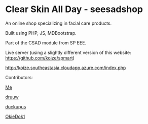 # Clear Skin All Day - seesadshop

An online shop specializing in facial care products.

Built using PHP, JS, MDBootstrap.

Part of the CSAD module from SP EEE.

Live server (using a slightly different version of this website: https://github.com/koize/spmart)

http://koize.southeastasia.cloudapp.azure.com/index.php

Contributors:

[Me](https://github.com/koize)

[druuw](https://github.com/druuuw)

[duckupus](https://github.com/duckupus)

[OkieDok1](https://github.com/OkieDok1)
